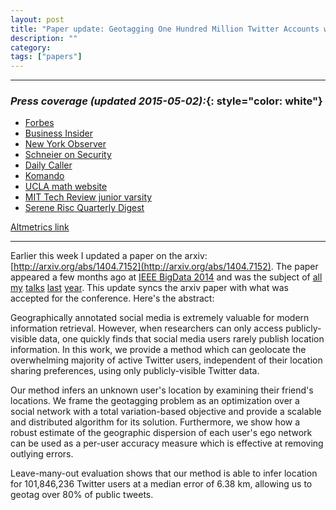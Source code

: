 ```yaml
---
layout: post
title: "Paper update: Geotagging One Hundred Million Twitter Accounts with Total Variation Minimization"
description: ""
category:
tags: ["papers"]
---
```



***

### *Press coverage (updated 2015-05-02):*{: style="color: white"}

+ [Forbes](http://www.forbes.com/sites/thomasbrewster/2015/03/07/twitter-location-can-be-determined-through-friends/)
+ [Business Insider](http://www.businessinsider.com/twitter-location-research-at-mentions-cornell-2015-3)
+ [New York Observer](http://observer.com/2015/03/you-dont-have-to-geotag-your-tweets-to-give-away-your-location/)
+ [Schneier on Security](https://www.schneier.com/blog/archives/2015/03/geotagging_twit.html)
+ [Daily Caller](http://dailycaller.com/2015/03/06/how-your-tweets-can-reveal-your-real-location/)
+ [Komando](http://www.komando.com/happening-now/299085/forget-gps-hackers-can-pinpoint-your-exact-location-using-social-media/all)
+ [UCLA math website](https://www.math.ucla.edu/news/recent-ucla-math-grads-research-makes-news)
+ [MIT Tech Review junior varsity](http://www.technologyreview.com/view/527246/other-interesting-arxiv-papers-week-ending-may-10-2014/)
+ [Serene Risc Quarterly Digest](http://ryancompton.net/assets/resume/Serene_Risc_Digest_2015_Spring.pdf)

[Altmetrics link](https://www.altmetric.com/details/2314147)


***

Earlier this week I updated a paper on the arxiv: [http://arxiv.org/abs/1404.7152](http://arxiv.org/abs/1404.7152). The paper appeared a few months ago at [IEEE BigData 2014](http://cci.drexel.edu/bigdata/bigdata2014/) and was the subject of [all](http://papyrus.math.ucla.edu/seminars/display.php?&id=831425
) [my](http://calendar.ics.uci.edu/event.php?calendar=1&category=&event=1386&date=2015-01-16) [talks](http://wwwcontent.cs.ucr.edu/department/eventlookup/491
) [last](http://myweb.lmu.edu/yma/LMUMathSeminar.htm
) [year](http://web.csulb.edu/depts/math/?q=node/36
).  This update syncs the arxiv paper with what was accepted for the conference. Here's the abstract:

Geographically annotated social media is extremely valuable for modern information retrieval. However, when researchers can only access publicly-visible data, one quickly finds that social media users rarely publish location information. In this work, we provide a method which can geolocate the overwhelming majority of active Twitter users, independent of their location sharing preferences, using only publicly-visible Twitter data.

Our method infers an unknown user's location by examining their friend's locations. We frame the geotagging problem as an optimization over a social network with a total variation-based objective and provide a scalable and distributed algorithm for its solution. Furthermore, we show how a robust estimate of the geographic dispersion of each user's ego network can be used as a per-user accuracy measure which is effective at removing outlying errors.

Leave-many-out evaluation shows that our method is able to infer location for 101,846,236 Twitter users at a median error of 6.38 km, allowing us to geotag over 80% of public tweets.
